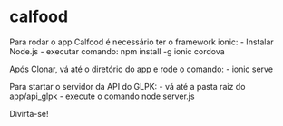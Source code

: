 # calfood

Para rodar o app Calfood é necessário ter o framework ionic:
    - Instalar Node.js
    - executar comando: npm install -g ionic cordova

Após Clonar, vá até o diretório do app e rode o comando:
    - ionic serve

Para startar o servidor da API do GLPK:
    - vá até a pasta raiz do app/api_glpk
    - execute o comando node server.js

Divirta-se!